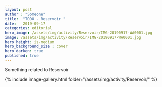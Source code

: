 ```yaml
---
layout: post
author : "Someone"
title:  "TODO - Reservoir "
date:   2019-09-17
categories: editorial
hero_image: /assets/img/activity/Reservoir/IMG-20190917-WA0001.jpg
image: /assets/img/activity/Reservoir/IMG-20190917-WA0001.jpg
hero_height: is-medium
hero_background_size : cover
hero_darken: true
published: true
---
```


Something related to Reservoir

{% include image-gallery.html folder="/assets/img/activity/Reservoir/" %}
